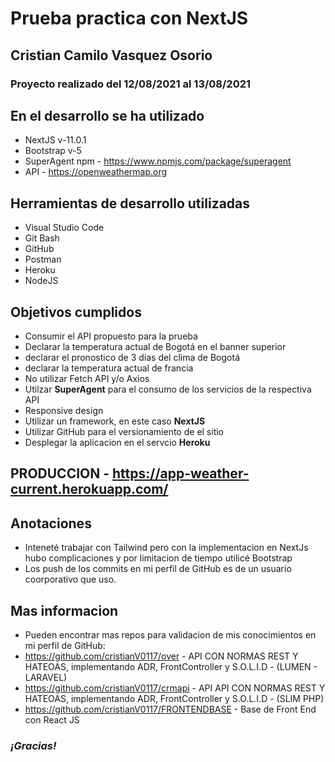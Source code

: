# Prueba practica con NextJS
## Cristian Camilo Vasquez Osorio

### Proyecto realizado del 12/08/2021 al 13/08/2021

## En el desarrollo se ha utilizado
* NextJS v-11.0.1
* Bootstrap v-5
* SuperAgent npm - https://www.npmjs.com/package/superagent
* API - https://openweathermap.org

## Herramientas de desarrollo utilizadas
* Visual Studio Code
* Git Bash
* GitHub
* Postman
* Heroku
* NodeJS

## Objetivos cumplidos
* Consumir el API propuesto para la prueba
* Declarar la temperatura actual de Bogotá en el banner superior
* declarar el pronostico de 3 días del clima de Bogotá
* declarar la temperatura actual de francia
* No utilizar Fetch API y/o Axios
* Utilzar **SuperAgent** para el consumo de los servicios de la respectiva API
* Responsive design
* Utilizar un framework, en este caso **NextJS**
* Utilizar GitHub para el versionamiento de el sitio
* Desplegar la aplicacion en el servcio **Heroku**

## PRODUCCION - https://app-weather-current.herokuapp.com/

## Anotaciones
* Inteneté trabajar con Tailwind pero con la implementacion en NextJs hubo complicaciones y por limitacion de tiempo utilicé Bootstrap
* Los push de los commits en mi perfil de GitHub es de un usuario coorporativo que uso.

## Mas informacion
* Pueden encontrar mas repos para validacion de mis conocimientos en mi perfil de GitHub:
* https://github.com/cristianV0117/over - API CON NORMAS REST Y HATEOAS, implementando ADR, FrontController y S.O.L.I.D - (LUMEN - LARAVEL)
* https://github.com/cristianV0117/crmapi - API API CON NORMAS REST Y HATEOAS, implementando ADR, FrontController y S.O.L.I.D - (SLIM PHP)
* https://github.com/cristianV0117/FRONTENDBASE - Base de Front End con React JS

### *¡Gracias!*
